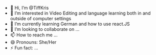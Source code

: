 - 👋 Hi, I’m @TiffKris
- 👀 I’m interested in Video Editing and language learning both in and outside of computer settings
- 🌱 I’m currently learning German and how to use react.JS
- 💞️ I’m looking to collaborate on ...
- 📫 How to reach me ...
- 😄 Pronouns: She/Her
- ⚡ Fun fact: ...

<!---
TiffKris/TiffKris is a ✨ special ✨ repository because its `README.md` (this file) appears on your GitHub profile.
You can click the Preview link to take a look at your changes.
--->

